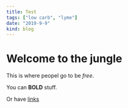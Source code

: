 ```yaml
---
title: Test
tags: ["low carb", "lyme"]
date: "2019-9-9"
kind: blog
---
```


# Welcome to the jungle

This is where peopel go to be _free_.

You can **BOLD** stuff.

Or have [links](www.googgle.com)
